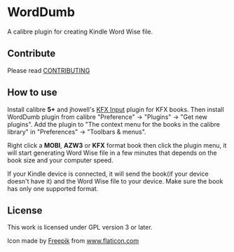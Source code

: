 # WordDumb

A calibre plugin for creating Kindle Word Wise file.

## Contribute

Please read [CONTRIBUTING](./docs/CONTRIBUTING.md)

## How to use

Install calibre **5+** and jhowell's [KFX Input](https://www.mobileread.com/forums/showthread.php?t=291290) plugin for KFX books. Then install WordDumb plugin from calibre "Preference" -> "Plugins" -> "Get new plugins". Add the plugin to "The context menu for the books in the calibre library" in "Preferences" -> "Toolbars & menus".

Right click a **MOBI**, **AZW3** or **KFX** format book then click the plugin menu, it will start generating Word Wise file in a few minutes that depends on the book size and your computer speed.

If your Kindle device is connected, it will send the book(if your device doesn't have it) and the Word Wise file to your device. Make sure the book has only one supported format.

## License

This work is licensed under GPL version 3 or later.

Icon made by <a href="https://www.flaticon.com/authors/freepik" title="Freepik">Freepik</a> from <a href="https://www.flaticon.com/" title="Flaticon">www.flaticon.com</a>
